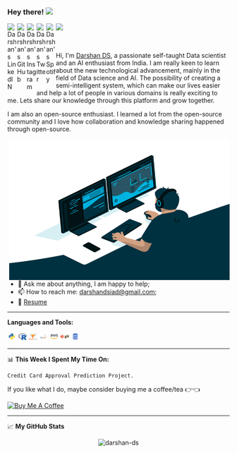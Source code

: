 ### Hey there! <img src="https://media.giphy.com/media/hvRJCLFzcasrR4ia7z/giphy.gif" width="25px">

<a href="https://www.linkedin.com/in/darshan-ds/">
  <img align="left" alt="Darshan's LinkedIN" width="22px" src="https://raw.githubusercontent.com/peterthehan/peterthehan/master/assets/linkedin.svg" />
</a>

<a href="https://github.com/darshan-ds">
  <img align="left" alt="Darshan's GitHub" width="22px" src="https://edent.github.io/SuperTinyIcons/images/png/github.png" />
</a>

<a href="https://www.instagram.com/dar_shan_ds/">
  <img align="left" alt="Darshan's Instagram" width="22px" src="https://edent.github.io/SuperTinyIcons/images/svg/instagram.svg" />
</a>
<a href="https://twitter.com/Darshan95777748">
  <img align="left" alt="Darshan's Twitter" width="22px" src="https://raw.githubusercontent.com/peterthehan/peterthehan/master/assets/twitter.svg" />
</a>

<a href="">
  <img align="left" alt="Darshan's Spotify" width="22px" src="https://raw.githubusercontent.com/peterthehan/peterthehan/master/assets/spotify.svg" />
</a>

![](https://visitor-badge.glitch.me/badge?page_id=darshan-ds.darshan-ds)

<br />


Hi, I'm [Darshan DS](https://darshan-ds.github.io/), a passionate self-taught Data scientist and an AI enthusiast from India. I am really keen to learn about the new technological advancement, mainly in the field of Data science and AI. The possibility of creating a semi-intelligent system, which can make our lives easier
and help a lot of people in various domains is really exciting to me. Lets share our knowledge through this platform and grow together.

I am also an open-source enthusiast. I learned a lot from the open-source community and I love how collaboration and knowledge sharing happened through open-source.


  <img align="right" alt="GIF" src="https://github.com/darshan-ds/darshan-ds/blob/master/code.gif?raw=true" width="500" height="320" />
  
- 💬 Ask me about anything, I am happy to help;
- 📫 How to reach me: [darshandsiad@gmail.com](mailto:darshandsiad@gmail.com);
- 📝 [Resume](https://drive.google.com/file/d/1lY4Jwuxvc2upkkwyqlzF3wE-8-LK04sy/view?usp=sharing)

---

**Languages and Tools:**  

<code><img height="20" src="https://raw.githubusercontent.com/github/explore/80688e429a7d4ef2fca1e82350fe8e3517d3494d/topics/python/python.png"></code>
<code><img height="20" src="https://raw.githubusercontent.com/github/explore/80688e429a7d4ef2fca1e82350fe8e3517d3494d/topics/r/r.png"></code>
<code><img height="20" src="https://raw.githubusercontent.com/github/explore/80688e429a7d4ef2fca1e82350fe8e3517d3494d/topics/tensorflow/tensorflow.png"></code>
<code><img height="20" src="https://raw.githubusercontent.com/github/explore/5c058a388828bb5fde0bcafd4bc867b5bb3f26f3/topics/mysql/mysql.png"></code>
<code><img height="20" src="https://raw.githubusercontent.com/github/explore/80688e429a7d4ef2fca1e82350fe8e3517d3494d/topics/aws/aws.png"></code>
<code><img height="20" src="https://raw.githubusercontent.com/github/explore/80688e429a7d4ef2fca1e82350fe8e3517d3494d/topics/git/git.png"></code>
<code><img height="20" src="https://raw.githubusercontent.com/github/explore/80688e429a7d4ef2fca1e82350fe8e3517d3494d/topics/sql/sql.png"></code>

---

📊 **This Week I Spent My Time On:**
```text
Credit Card Approval Prediction Project.
```

If you like what I do, maybe consider buying me a coffee/tea  👉👈

<a href="https://www.buymeacoffee.com/darshands" target="_blank"><img src="https://cdn.buymeacoffee.com/buttons/v2/default-red.png" alt="Buy Me A Coffee" width="150" ></a>

---


📈 **My GitHub Stats**

<p align="center"> <img src="https://github-readme-stats.vercel.app/api?username=darshan-ds&show_icons=true&theme=dracula&count_private=true" alt="darshan-ds" />








